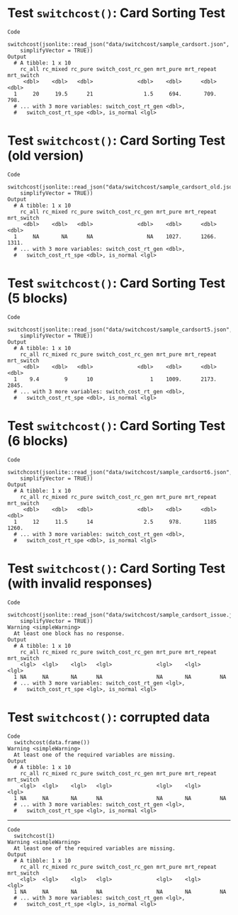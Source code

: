 # Test `switchcost()`: Card Sorting Test

    Code
      switchcost(jsonlite::read_json("data/switchcost/sample_cardsort.json",
        simplifyVector = TRUE))
    Output
      # A tibble: 1 x 10
        rc_all rc_mixed rc_pure switch_cost_rc_gen mrt_pure mrt_repeat mrt_switch
         <dbl>    <dbl>   <dbl>              <dbl>    <dbl>      <dbl>      <dbl>
      1     20     19.5      21                1.5     694.       709.       798.
      # ... with 3 more variables: switch_cost_rt_gen <dbl>,
      #   switch_cost_rt_spe <dbl>, is_normal <lgl>

# Test `switchcost()`: Card Sorting Test (old version)

    Code
      switchcost(jsonlite::read_json("data/switchcost/sample_cardsort_old.json",
        simplifyVector = TRUE))
    Output
      # A tibble: 1 x 10
        rc_all rc_mixed rc_pure switch_cost_rc_gen mrt_pure mrt_repeat mrt_switch
         <dbl>    <dbl>   <dbl>              <dbl>    <dbl>      <dbl>      <dbl>
      1     NA       NA      NA                 NA    1027.      1266.      1311.
      # ... with 3 more variables: switch_cost_rt_gen <dbl>,
      #   switch_cost_rt_spe <dbl>, is_normal <lgl>

# Test `switchcost()`: Card Sorting Test (5 blocks)

    Code
      switchcost(jsonlite::read_json("data/switchcost/sample_cardsort5.json",
        simplifyVector = TRUE))
    Output
      # A tibble: 1 x 10
        rc_all rc_mixed rc_pure switch_cost_rc_gen mrt_pure mrt_repeat mrt_switch
         <dbl>    <dbl>   <dbl>              <dbl>    <dbl>      <dbl>      <dbl>
      1    9.4        9      10                  1    1009.      2173.      2845.
      # ... with 3 more variables: switch_cost_rt_gen <dbl>,
      #   switch_cost_rt_spe <dbl>, is_normal <lgl>

# Test `switchcost()`: Card Sorting Test (6 blocks)

    Code
      switchcost(jsonlite::read_json("data/switchcost/sample_cardsort6.json",
        simplifyVector = TRUE))
    Output
      # A tibble: 1 x 10
        rc_all rc_mixed rc_pure switch_cost_rc_gen mrt_pure mrt_repeat mrt_switch
         <dbl>    <dbl>   <dbl>              <dbl>    <dbl>      <dbl>      <dbl>
      1     12     11.5      14                2.5     978.       1185      1260.
      # ... with 3 more variables: switch_cost_rt_gen <dbl>,
      #   switch_cost_rt_spe <dbl>, is_normal <lgl>

# Test `switchcost()`: Card Sorting Test (with invalid responses)

    Code
      switchcost(jsonlite::read_json("data/switchcost/sample_cardsort_issue.json",
        simplifyVector = TRUE))
    Warning <simpleWarning>
      At least one block has no response.
    Output
      # A tibble: 1 x 10
        rc_all rc_mixed rc_pure switch_cost_rc_gen mrt_pure mrt_repeat mrt_switch
        <lgl>  <lgl>    <lgl>   <lgl>              <lgl>    <lgl>      <lgl>     
      1 NA     NA       NA      NA                 NA       NA         NA        
      # ... with 3 more variables: switch_cost_rt_gen <lgl>,
      #   switch_cost_rt_spe <lgl>, is_normal <lgl>

# Test `switchcost()`: corrupted data

    Code
      switchcost(data.frame())
    Warning <simpleWarning>
      At least one of the required variables are missing.
    Output
      # A tibble: 1 x 10
        rc_all rc_mixed rc_pure switch_cost_rc_gen mrt_pure mrt_repeat mrt_switch
        <lgl>  <lgl>    <lgl>   <lgl>              <lgl>    <lgl>      <lgl>     
      1 NA     NA       NA      NA                 NA       NA         NA        
      # ... with 3 more variables: switch_cost_rt_gen <lgl>,
      #   switch_cost_rt_spe <lgl>, is_normal <lgl>

---

    Code
      switchcost(1)
    Warning <simpleWarning>
      At least one of the required variables are missing.
    Output
      # A tibble: 1 x 10
        rc_all rc_mixed rc_pure switch_cost_rc_gen mrt_pure mrt_repeat mrt_switch
        <lgl>  <lgl>    <lgl>   <lgl>              <lgl>    <lgl>      <lgl>     
      1 NA     NA       NA      NA                 NA       NA         NA        
      # ... with 3 more variables: switch_cost_rt_gen <lgl>,
      #   switch_cost_rt_spe <lgl>, is_normal <lgl>

